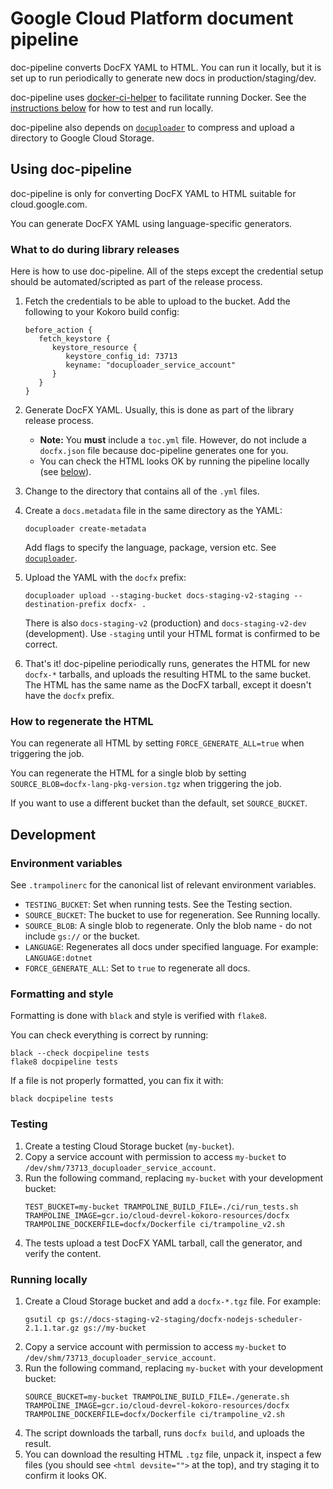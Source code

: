 # Google Cloud Platform document pipeline

doc-pipeline converts DocFX YAML to HTML. You can run it locally, but it is set
up to run periodically to generate new docs in production/staging/dev.

doc-pipeline uses
[docker-ci-helper](https://github.com/GoogleCloudPlatform/docker-ci-helper) to
facilitate running Docker. See the [instructions below](#running-locally) for
how to test and run locally.

doc-pipeline also depends on
[`docuploader`](https://github.com/googleapis/docuploader) to compress and
upload a directory to Google Cloud Storage.

## Using doc-pipeline

doc-pipeline is only for converting DocFX YAML to HTML suitable for
cloud.google.com.

You can generate DocFX YAML using language-specific generators.

### What to do during library releases

Here is how to use doc-pipeline. All of the steps except the credential setup
should be automated/scripted as part of the release process.

1. Fetch the credentials to be able to upload to the bucket. Add the following
   to your Kokoro build config:
   ```
   before_action {
      fetch_keystore {
         keystore_resource {
            keystore_config_id: 73713
            keyname: "docuploader_service_account"
         }
      }
   }
   ```
1. Generate DocFX YAML. Usually, this is done as part of the library release
   process.

   * **Note:** You **must** include a `toc.yml` file. However, do not include a
     `docfx.json` file because doc-pipeline generates one for you.
   * You can check the HTML looks OK by running the pipeline locally (see
     [below](#running-locally)).
1. Change to the directory that contains all of the `.yml` files.
1. Create a `docs.metadata` file in the same directory as the YAML:
   ```
   docuploader create-metadata
   ```
   
   Add flags to specify the language, package, version etc. See
   [`docuploader`](https://pypi.org/project/gcp-docuploader).
1. Upload the YAML with the `docfx` prefix:
   ```
   docuploader upload --staging-bucket docs-staging-v2-staging --destination-prefix docfx- .
   ```

   There is also `docs-staging-v2` (production) and `docs-staging-v2-dev`
   (development). Use `-staging` until your HTML format is confirmed to be
   correct.
1. That's it! doc-pipeline periodically runs, generates the HTML for new
   `docfx-*` tarballs, and uploads the resulting HTML to the same bucket. The
   HTML has the same name as the DocFX tarball, except it doesn't have the
   `docfx` prefix.

### How to regenerate the HTML

You can regenerate all HTML by setting `FORCE_GENERATE_ALL=true` when triggering
the job.

You can regenerate the HTML for a single blob by setting
`SOURCE_BLOB=docfx-lang-pkg-version.tgz` when triggering the job.

If you want to use a different bucket than the default, set `SOURCE_BUCKET`.

## Development

### Environment variables

See `.trampolinerc` for the canonical list of relevant environment variables.

* `TESTING_BUCKET`: Set when running tests. See the Testing section.
* `SOURCE_BUCKET`: The bucket to use for regeneration. See Running locally.
* `SOURCE_BLOB`: A single blob to regenerate. Only the blob name - do not
  include `gs://` or the bucket.
* `LANGUAGE`: Regenerates all docs under specified language. For example: `LANGUAGE:dotnet`
* `FORCE_GENERATE_ALL`: Set to `true` to regenerate all docs.

### Formatting and style

Formatting is done with `black` and style is verified with `flake8`.

You can check everything is correct by running:
```
black --check docpipeline tests
flake8 docpipeline tests
```

If a file is not properly formatted, you can fix it with:
```
black docpipeline tests
```

### Testing

1. Create a testing Cloud Storage bucket (`my-bucket`).
1. Copy a service account with permission to access `my-bucket` to
   `/dev/shm/73713_docuploader_service_account`.
1. Run the following command, replacing `my-bucket` with your development bucket:
   ```
   TEST_BUCKET=my-bucket TRAMPOLINE_BUILD_FILE=./ci/run_tests.sh TRAMPOLINE_IMAGE=gcr.io/cloud-devrel-kokoro-resources/docfx TRAMPOLINE_DOCKERFILE=docfx/Dockerfile ci/trampoline_v2.sh
   ```
1. The tests upload a test DocFX YAML tarball, call the generator, and verify
   the content.

### Running locally

1. Create a Cloud Storage bucket and add a `docfx-*.tgz` file. For example:
   ```
   gsutil cp gs://docs-staging-v2-staging/docfx-nodejs-scheduler-2.1.1.tar.gz gs://my-bucket
   ```
1. Copy a service account with permission to access `my-bucket` to
   `/dev/shm/73713_docuploader_service_account`.
1. Run the following command, replacing `my-bucket` with your development bucket:
   ```
   SOURCE_BUCKET=my-bucket TRAMPOLINE_BUILD_FILE=./generate.sh TRAMPOLINE_IMAGE=gcr.io/cloud-devrel-kokoro-resources/docfx TRAMPOLINE_DOCKERFILE=docfx/Dockerfile ci/trampoline_v2.sh
   ```
1. The script downloads the tarball, runs `docfx build`, and uploads the result.
1. You can download the resulting HTML `.tgz` file, unpack it, inspect a few
   files (you should see `<html devsite="">` at the top), and try staging it to
   confirm it looks OK.
